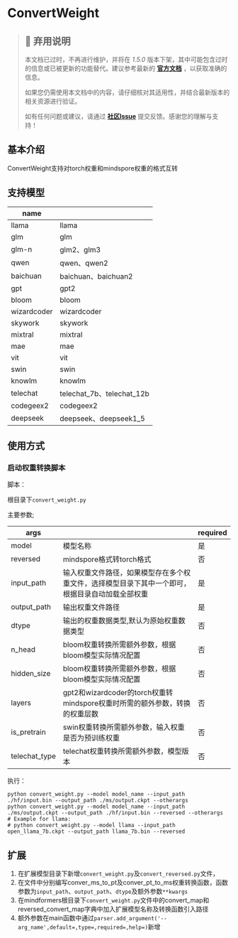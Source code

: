 # ConvertWeight

> ## 🚨 弃用说明
>
> 本文档已过时，不再进行维护，并将在 *1.5.0* 版本下架，其中可能包含过时的信息或已被更新的功能替代。建议参考最新的 **[官方文档](https://www.mindspore.cn/mindformers/docs/zh-CN/dev/index.html)** ，以获取准确的信息。
>
> 如果您仍需使用本文档中的内容，请仔细核对其适用性，并结合最新版本的相关资源进行验证。
>
> 如有任何问题或建议，请通过 **[社区Issue](https://gitee.com/mindspore/mindformers/issues/new)** 提交反馈。感谢您的理解与支持！

## 基本介绍

ConvertWeight支持对torch权重和mindspore权重的格式互转

## 支持模型

| name        |                          |
|-------------|--------------------------|
| llama       | llama                    |
| glm         | glm                      |
| glm-n       | glm2、glm3                |
| qwen        | qwen、qwen2              |
| baichuan    | baichuan、baichuan2       |
| gpt         | gpt2                     |
| bloom       | bloom                    |
| wizardcoder | wizardcoder              |
| skywork     | skywork                  |
| mixtral     | mixtral                  |
| mae         | mae                      |
| vit         | vit                      |
| swin        | swin                     |
| knowlm      | knowlm                   |
| telechat    | telechat_7b、telechat_12b |
| codegeex2   | codegeex2                |
| deepseek    | deepseek、deepseek1_5     |

## 使用方式

### 启动权重转换脚本

脚本：

根目录下`convert_weight.py`

主要参数;

| args          |                                                      | required |
|---------------|------------------------------------------------------|----------|
| model         | 模型名称                                                 | 是        |
| reversed      | mindspore格式转torch格式                                  | 否        |
| input_path    | 输入权重文件路径，如果模型存在多个权重文件，选择模型目录下其中一个即可，根据目录自动加载全部权重     | 是        |
| output_path   | 输出权重文件路径                                             | 是        |
| dtype         | 输出的权重数据类型,默认为原始权重数据类型                                | 否        |
| n_head        | bloom权重转换所需额外参数，根据bloom模型实际情况配置                      | 否        |
| hidden_size   | bloom权重转换所需额外参数，根据bloom模型实际情况配置                      | 否        |
| layers        | gpt2和wizardcoder的torch权重转mindspore权重时所需的额外参数，转换的权重层数 | 否        |
| is_pretrain   | swin权重转换所需额外参数，输入权重是否为预训练权重                          | 否        |
| telechat_type | telechat权重转换所需额外参数，模型版本                              | 否        |

执行：

```shell
python convert_weight.py --model model_name --input_path ./hf/input.bin --output_path ./ms/output.ckpt --otherargs
python convert_weight.py --model model_name --input_path ./ms/output.ckpt --output_path ./hf/input.bin --reversed --otherargs
# Example for llama:
# python convert_weight.py --model llama --input_path open_llama_7b.ckpt --output_path llama_7b.bin --reversed

```

## 扩展

1. 在扩展模型目录下新增`convert_weight.py`及`convert_reversed.py`文件，
2. 在文件中分别编写conver_ms_to_pt及conver_pt_to_ms权重转换函数，函数参数为`input_path`、`output_path`、`dtype`及额外参数`**kwargs`
3. 在mindformers根目录下`convert_weight.py`文件中的convert_map和reversed_convert_map字典中加入扩展模型名称及转换函数引入路径
4. 额外参数在main函数中通过`parser.add_argument('--arg_name',default=,type=,required=,help=)`新增
